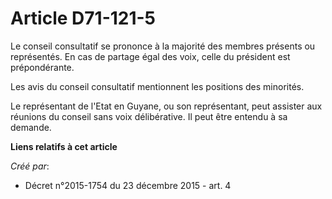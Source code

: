 # Article D71-121-5

Le conseil consultatif se prononce à la majorité des membres présents ou représentés. En cas de partage égal des voix, celle
du président est prépondérante. 

Les avis du conseil consultatif mentionnent les positions des minorités. 

Le représentant de l'Etat en Guyane, ou son représentant, peut assister aux réunions du conseil sans voix délibérative. Il
peut être entendu à sa demande.

**Liens relatifs à cet article**

_Créé par_:

  - Décret n°2015-1754 du 23 décembre 2015 - art. 4
